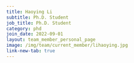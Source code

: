 ```yaml
---
title: Haoying Li
subtitle: Ph.D. Student
job_title: Ph.D. Student
category: phd
join_date: 2022-09-01
layout: team_member_personal_page
image: /img/team/current_member/lihaoying.jpg
link-new-tab: true
---
```


